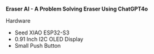 <p><strong>Eraser AI - A Problem Solving Eraser Using ChatGPT4o</strong></p>
<p>Hardware</p>
<ul>
    <li>Seed XIAO ESP32-S3</li>
    <li>0.91 Inch I2C OLED Display</li>
    <li>Small Push Button</li>
</ul>
